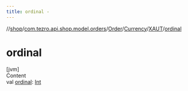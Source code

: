 ```yaml
---
title: ordinal -
---
```

//[shop](../../../../../index.md)/[com.tezro.api.shop.model.orders](../../../index.md)/[Order](../../index.md)/[Currency](../index.md)/[XAUT](index.md)/[ordinal](ordinal.md)



# ordinal  
[jvm]  
Content  
val [ordinal](ordinal.md): [Int](https://kotlinlang.org/api/latest/jvm/stdlib/kotlin/-int/index.html)  



